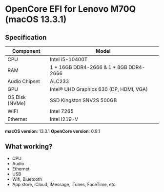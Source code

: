 # OpenCore EFI for Lenovo M70Q (macOS 13.3.1)

## Specification
| **Component** | **Model** |
| ------------- | --------- |
| CPU | Intel i5-10400T |
| RAM | 1 * 16GB DDR4-2666 & 1 * 8GB DDR4-2666|
| Audio Chipset | ALC233 |
| GPU | Intel® UHD Graphics 630 (DP, HDMI, VGA) |
| OS Disk (NVMe) | SSD Kingston SNV2S 500GB |
| WIFI | Intel 7265 |
| Ethernet | Intel I219-V |

**macOS version**: 13.3.1
**OpenCore version**: 0.9.1

## What working?

- CPU
- Audio
- Ethernet
- USB
- Wifi, Bluetooth
- App store, iCloud, iMessage, iTunes, FaceTime, etc